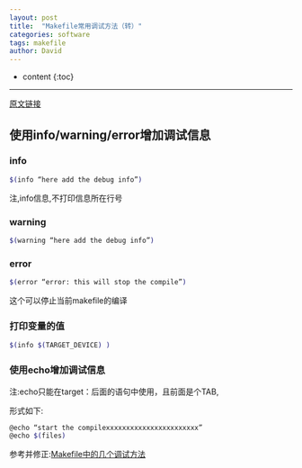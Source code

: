 ```yaml
---
layout: post
title:  "Makefile常用调试方法（转）"
categories: software
tags: makefile
author: David
---
```


* content
{:toc}

---

[原文链接](https://blog.csdn.net/guozhongwei1/article/details/88693221)

## 使用info/warning/error增加调试信息

### info
```bash
$(info “here add the debug info”)
```
注,info信息,不打印信息所在行号

### warning
```bash
$(warning “here add the debug info”)
```
### error
```bash
$(error “error: this will stop the compile”)
```

这个可以停止当前makefile的编译

### 打印变量的值
```bash
$(info $(TARGET_DEVICE) )
```

### 使用echo增加调试信息

注:echo只能在target：后面的语句中使用，且前面是个TAB,

形式如下:
```bash
@echo “start the compilexxxxxxxxxxxxxxxxxxxxxxx”
@echo $(files)
```
参考并修正:[Makefile中的几个调试方法](https://blog.csdn.net/wlqingwei/article/details/44459139)
